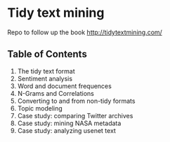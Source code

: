 # Tidy text mining
Repo to follow up the book http://tidytextmining.com/

## Table of Contents

1. The tidy text format
2. Sentiment analysis
3. Word and document frequences
4. N-Grams and Correlations
5. Converting to and from non-tidy formats
6. Topic modeling
7. Case study: comparing Twitter archives
8. Case study: mining NASA metadata
9. Case study: analyzing usenet text

